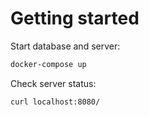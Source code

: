 # Getting started

Start database and server:

```sh
docker-compose up
```

Check server status:

```sh
curl localhost:8080/
```
